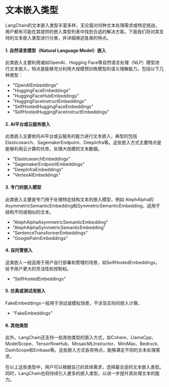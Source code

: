 # 文本嵌入类型

LangChain的文本嵌入类型丰富多样，无论面对何种文本处理需求或特定挑战，用户都有可能在其提供的嵌入类型列表中找到合适的解决方案。下面我们将对其支持的文本嵌入类型进行分类，并详细阐述各类的特点。


####  1. 自然语言模型（Natural Language Model）嵌入

此类嵌入主要利用诸如OpenAI、Hugging Face等自然语言处理（NLP）模型进行文本嵌入，特点是能够充分利用大规模预训练模型的语义理解能力。包括以下几种类型：

- "OpenAIEmbeddings"
- "HuggingFaceEmbeddings"
- "HuggingFaceHubEmbeddings"
- "HuggingFaceInstructEmbeddings"
- "SelfHostedHuggingFaceEmbeddings"
- "SelfHostedHuggingFaceInstructEmbeddings"

####  2. AI平台或云服务嵌入

此类嵌入主要依托AI平台或云服务的能力进行文本嵌入，典型的包括Elasticsearch、SagemakerEndpoint、DeepInfra等。这些嵌入方式主要特点是能够利用云计算的优势，处理大规模的文本数据。

- "ElasticsearchEmbeddings"
- "SagemakerEndpointEmbeddings"
- "DeepInfraEmbeddings"
- "VertexAIEmbeddings"

####  3. 专门的嵌入模型

此类嵌入主要是专门用于处理特定结构文本的嵌入模型，例如 AlephAlpha的AsymmetricSemanticEmbedding和SymmetricSemanticEmbedding，适用于结构不同或相似的文本。

- "AlephAlphaAsymmetricSemanticEmbedding"
- "AlephAlphaSymmetricSemanticEmbedding"
- "SentenceTransformerEmbeddings"
- "GooglePalmEmbeddings"

####  4. 自托管嵌入

这类嵌入一般适用于用户自行部署和管理的场景，如SelfHostedEmbeddings，给予用户更大的灵活性和控制权。

- "SelfHostedEmbeddings"

####  5. 仿真或测试用嵌入

FakeEmbeddings一般用于测试或模拟场景，不涉及实际的嵌入计算。

- "FakeEmbeddings"

####  6. 其他类型

此外，LangChain还支持一些其他类型的嵌入方式，如Cohere、LlamaCpp、ModelScope、TensorflowHub、MosaicMLInstructor、MiniMax、Bedrock、DashScope和Embaas等。这些嵌入方式各有特点，能够满足不同的文本处理需求。

在以上这些类型中，用户可以根据自己的具体需求，选择最合适的文本嵌入类型。同时，LangChain也将持续引入更多的嵌入类型，以进一步提升其处理文本的能力。